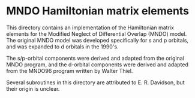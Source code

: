 # MNDO Hamiltonian matrix elements

This directory contains an implementation of the Hamiltonian matrix elements for the
Modified Neglect of Differential Overlap (MNDO) model. The original MNDO model was developed
specifically for s and p orbitals, and was expanded to d orbitals in the 1990's.

The s/p-orbital components were derived and adapted from the original MNDO program, and the
d-orbital components were derived and adapted from the MNDO96 program written by Walter Thiel.

Several subroutines in this directory are attributed to E. R. Davidson, but their origin is unclear.
